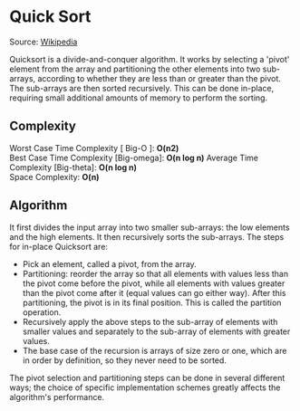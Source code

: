 # Quick Sort

Source: [Wikipedia](https://en.wikipedia.org/wiki/Quicksort)

Quicksort is a divide-and-conquer algorithm. It works by selecting a 'pivot' element from the array and partitioning the other elements into two sub-arrays, according to whether they are less than or greater than the pivot. The sub-arrays are then sorted recursively. This can be done in-place, requiring small additional amounts of memory to perform the sorting.

## Complexity

Worst Case Time Complexity [ Big-O ]: **O(n2)**  
Best Case Time Complexity [Big-omega]: **O(n log n)**
Average Time Complexity [Big-theta]: **O(n log n)**  
Space Complexity: **O(n)**

## Algorithm

It first divides the input array into two smaller sub-arrays: the low elements and the high elements. It then recursively sorts the sub-arrays. The steps for in-place Quicksort are:

* Pick an element, called a pivot, from the array.
* Partitioning: reorder the array so that all elements with values less than the pivot come before the pivot, while all elements with values greater than the pivot come after it (equal values can go either way). After this partitioning, the pivot is in its final position. This is called the partition operation.
* Recursively apply the above steps to the sub-array of elements with smaller values and separately to the sub-array of elements with greater values.
* The base case of the recursion is arrays of size zero or one, which are in order by definition, so they never need to be sorted.

The pivot selection and partitioning steps can be done in several different ways; the choice of specific implementation schemes greatly affects the algorithm's performance.
